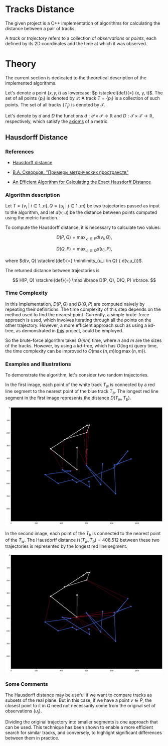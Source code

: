 # Tracks Distance

The given project is a C++ implementation of algorithms for calculating the distance between a pair of tracks. 

A *track* or *trajectory* refers to a collection of *observations* or *points*, each defined by its 2D coordinates and the time at which it was observed.

# Theory

The current section is dedicated to the theoretical description of the implemented algorithms.

Let's denote a point $(x, y, t)$ as lowercase: $p \stackrel{def}{=} (x, y, t)$. The set of all points $\lbrace p_i \rbrace$ is denoted by $\mathcal{P}$. A track $T = \lbrace p_i \rbrace$ is a collection of such points. The set of all tracks $\lbrace T_j \rbrace$ is denoted by $\mathcal{T}$.

Let's denote by $d$ and $D$ the functions $d: \mathcal{P} \times \mathcal{P} \to \mathbb{R}$ and $D: \mathcal{T} \times \mathcal{T} \to \mathbb{R}$, respectively, which satisfy the [axioms](https://en.wikipedia.org/wiki/Metric_space#Definition_and_illustration) of a metric.

## Hausdorff Distance

### References

- [Hausdorff distance](https://en.wikipedia.org/wiki/Hausdorff_distance)

- [В.А. Скворцов. "Примеры метрических пространств"](https://www.mccme.ru/mmmf-lectures/books/books/book.16.pdf)


- [An Efficient Algorithm for Calculating the Exact Hausdorff Distance](https://pypi.org/project/hausdorff/)

### Algorithm description

Let $T =  \lbrace v_i ~| ~ i \in 1..n \rbrace, Q = \lbrace u_j ~| ~ j \in 1..m \rbrace$ be two trajectories passed as input to the algorithm, and let $d(v,u)$ be the distance between points computed using the metric function.

To compute the Hausdorff distance, it is necessary to calculate two values:

$$
D(P, Q) = \max_{v_i \in P }{d(v_i, Q)},
$$

$$
D(Q, P) = \max_{u_i \in Q }{d(u_i, P)},
$$

where $d(v, Q) \stackrel{def}{=} \min\limits_{u_i \in Q} { d(v,u_i)}$.

The returned distance between trajectories is 

$$
   H(P, Q)  \stackrel{def}{=}  \max \lbrace D(P, Q), D(Q, P) \rbrace.
$$

### Time Complexity

In this implementation, $D(P, Q)$ and $D(Q, P)$ are computed naively by repeating their definitions. The time complexity of this step depends on the method used to find the nearest point. Currently, a simple brute-force approach is used, which involves iterating through all the points on the other trajectory. However, a more efficient approach such as using a $kd$-tree, as demonstrated in [this](https://github.com/inzrv/Tracks-Distance-Py/blob/main/src/test_task.ipynb) project, could be employed.

So the brute-force algorithm takes $O(nm)$ time, where $n$ and $m$ are the sizes of the tracks. However, by using a $kd$-tree, which has $O(\log n)$ query time, the time complexity can be improved to $O(\max \lbrace n, m \rbrace \log \max\lbrace n, m \rbrace{})$.

### Examples and Illustrations

To demonstrate the algorithm, let's consider two random trajectories.

 In the first image, each point of the white track $T_w$ is connected by a red line segment to the nearest point of the blue track $T_b$. The longest red line segment in the first image represents the distance $D(T_w, T_b)$. 

 <img src="illustrations/hausdorff.png" width="700">
 
 In the second image, each point of the $T_b$ is connected to the nearest point of the $T_w$. The Hausdorff distance $H(T_w, T_b) = 408.512$ between these two trajectories is represented by the longest red line segment.


<img src="illustrations/hausdorff_2.png" width="700">


### Some Comments

The Hausdorff distance may be useful if we want to compare tracks as subsets of the real plane. But in this case, if we have a point $v \in P$, the closest point to it in $Q$ need not necessarily come from the original set of observations $\lbrace u _j\rbrace$.

Dividing the original trajectory into smaller segments is one approach that can be used. This technique has been shown to enable a more efficient search for similar tracks, and conversely, to highlight significant differences between them in practice.